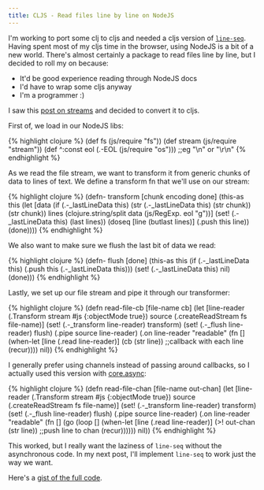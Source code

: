 ```yaml
---
title: CLJS - Read files line by line on NodeJS
---
```

I'm working to port some clj to cljs and needed a cljs version of [`line-seq`][line-seq]. Having spent most of my cljs time in the browser, using NodeJS is a bit of a new world. There's almost certainly a package to read files line by line, but I decided to roll my on because:

* It'd be good experience reading through NodeJS docs
* I'd have to wrap some cljs anyway
* I'm a programmer :)

I saw this [post on streams][post-on-streams] and decided to convert it to cljs.

First of, we load in our NodeJS libs:

{% highlight clojure %}
(def fs (js/require "fs"))
(def stream (js/require "stream"))
(def ^:const eol (.-EOL (js/require "os"))) ;;eg "\n" or "\r\n"
{% endhighlight %}

As we read the file stream, we want to transform it from generic chunks of data to lines of text. We define a transform fn that we'll use on our stream:

{% highlight clojure %}
(defn- transform [chunk encoding done]
  (this-as this
    (let [data (if (.-_lastLineData this)
                 (str (.-_lastLineData this) (str chunk))
                 (str chunk))
          lines (clojure.string/split data (js/RegExp. eol "g"))]
      (set! (.-_lastLineData this) (last lines))
      (doseq [line (butlast lines)]
        (.push this line))
      (done))))
{% endhighlight %}

We also want to make sure we flush the last bit of data we read:

{% highlight clojure %}
(defn- flush [done]
  (this-as this
    (if (.-_lastLineData this)
      (.push this (.-_lastLineData this)))
    (set! (.-_lastLineData this) nil)
    (done)))
{% endhighlight %}

Lastly, we set up our file stream and pipe it through our transformer:

{% highlight clojure %}
(defn read-file-cb [file-name cb]
  (let [line-reader (.Transform stream #js {:objectMode true})
        source (.createReadStream fs file-name)]
    (set! (.-_transform line-reader) transform)
    (set! (.-_flush line-reader) flush)
    (.pipe source line-reader)
    (.on line-reader "readable"
         (fn []
           (when-let [line (.read line-reader)]
             (cb (str line)) ;;callback with each line
             (recur))))
    nil))
{% endhighlight %}

I generally prefer using channels instead of passing around callbacks, so I actually used this version with [core.async][core.async]:

{% highlight clojure %}
(defn read-file-chan [file-name out-chan]
  (let [line-reader (.Transform stream #js {:objectMode true})
        source (.createReadStream fs file-name)]
    (set! (.-_transform line-reader) transform)
    (set! (.-_flush line-reader) flush)
    (.pipe source line-reader)
    (.on line-reader "readable"
         (fn []
           (go
             (loop []
               (when-let [line (.read line-reader)]
                 (>! out-chan (str line)) ;;push line to chan
                 (recur))))))
    nil))
{% endhighlight %}

This worked, but I really want the laziness of `line-seq` without the asynchronous code. In my next post, I'll implement `line-seq` to work just the way we want.

Here's a [gist of the full code][code].

[line-seq]: http://clojure.github.io/clojure/clojure.core-api.html#clojure.core/line-seq
[post-on-streams]: https://strongloop.com/strongblog/practical-examples-of-the-new-node-js-streams-api/
[core.async]: http://clojure.github.io/core.async/
[code]: https://gist.github.com/bostonou/77ec1bfe8e4dbdd34fa3
